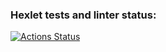 ### Hexlet tests and linter status:
[![Actions Status](https://github.com/GreennPingvin/layout-designer-project-58/workflows/hexlet-check/badge.svg)](https://github.com/GreennPingvin/layout-designer-project-58/actions)